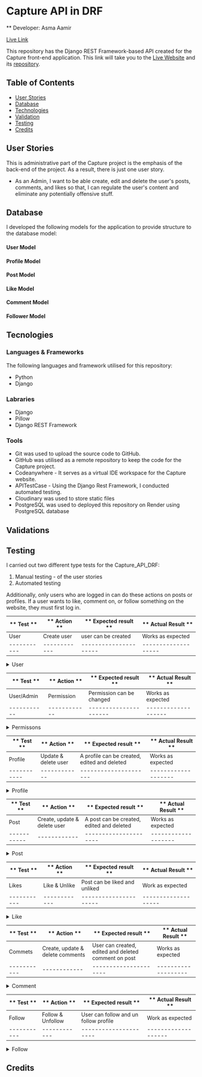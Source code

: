 # Capture API in DRF 

** Developer: Asma Aamir 

[Live Link](....)

This repository has the Django REST Framework-based API created for the Capture front-end application. This link will take you to the [Live Website](....) and its [repository](....).

## Table of Contents
- [ User Stories](#user-stories)
- [ Database ](#datebase)
- [ Technologies](#tecnologies)
- [ Validation](#validations)
- [Testing](#testing)
- [Credits](#credits)

## User Stories

This is administrative part of the Capture project is the emphasis of the back-end of the project. As a result, there is just one user story.
- As an Admin, I want to be able create, edit and delete the user's posts, comments, and likes so that, I can regulate the user's content and eliminate any potentially offensive stuff.

## Database
I developed the following models for the application to provide structure to the database model:
<img src="">

#### User Model


#### Profile Model

#### Post Model

#### Like Model

#### Comment Model 

#### Follower Model


## Tecnologies

### Languages & Frameworks

The following languages and framework utilised for this repository:
- Python 
- Django 

### Labraries 

- Django 
- Pillow
- Django REST Framework

### Tools
 
- Git was used to upload the source code to GitHub. 
- GitHub was utilised as a remote repository to keep the code for the Capture project.
- Codeanywhere - It serves as a virtual IDE workspace for the Capture website.
- APITestCase - Using the Django Rest Framework, I conducted automated testing.
- Cloudinary was used to store static files 
- PostgreSQL was used to deployed this repository on Render using PostgreSQL database

## Validations

## Testing

I carried out two different type tests for the Capture_API_DRF:
1. Manual testing - of the user stories 
2. Automated testing  

Additionally, only users who are logged in can do these actions on posts or profiles. If a user wants to like, comment on, or follow something on the website, they must first log in.  

| ** Test ** | ** Action ** | ** Expected result ** | ** Actual Result ** |
| -----------| ------------ | --------------------- | ------------------- |
| User | Create user | user can be created | Works as expected|
| -----------| ------------ | --------------------- | ------------------- |

<details><summary>User</summary>
    <details><summary>Create User</summary>
        <img src="docs/testing/create-user.png"></details>
</details>

| ** Test ** | ** Action ** | ** Expected result ** | ** Actual Result ** |
| -----------| ------------ | --------------------- | ------------------- |
| User/Admin | Permission |  Permission can be changed | Works as expected |
| -----------| ------------ | --------------------- | ------------------- |

<details><summary>Permissons</summary>
    <details><summary>Change user permissions </summary>
        <img src="docs/testing/change-permissions.png"></details>
</details>

| ** Test ** | ** Action ** | ** Expected result ** | ** Actual Result ** |
| -----------| ------------ | --------------------- | ------------------- |
| Profile | Update & delete user | A profile can be created, edited and deleted | Works as expected |
| -----------| ------------ | --------------------- | ------------------- |

<details><summary>Profile</summary>
    <details><summary>Change Profile</summary>
        <img src="docs/testing/updating-profile.png"></details>
    <details><summary>Delete Profile</summary>
        <img src="docs/testing/delete-profile.png"></details>
</details>

| ** Test ** | ** Action ** | ** Expected result ** | ** Actual Result ** |
| -----------| ------------ | --------------------- | ------------------- |
| Post | Create, update & delete user | A post can be created, edited and deleted | Works as expected |
| -----------| ------------ | --------------------- | ------------------- |

<details><summary>Post</summary>
    <details><summary>Create Post</summary>
        <img src="docs/testing/testing-creating-post.png"></details>
    <details><summary>Change Post</summary>
        <img src="docs/testing/test-post-update.png"></details>
    <details><summary>Delete Post</summary>
        <img src=""></details>
</details>

| ** Test ** | ** Action ** | ** Expected result ** | ** Actual Result ** |
| -----------| ------------ | --------------------- | ------------------- |
| Likes | Like & Unlike | Post can be liked and unliked | Work as expected|
| -----------| ------------ | --------------------- | ------------------- |

<details><summary>Like</summary>
    <details><summary>Like</summary>
        <img src="docs/testing/testing-liking-post.png"></details>
    <details><summary>Unlike</summary>
        <img src="docs/testing/test-unliking-post.png"></details>
</details>


| ** Test ** | ** Action ** | ** Expected result ** | ** Actual Result ** |
| -----------| ------------ | --------------------- | ------------------- |
| Commets | Create, update & delete comments | User can  created, edited and deleted comment on post | Works as expected |
| -----------| ------------ | --------------------- | ------------------- |

<details><summary>Comment</summary>
  <details><summary>Adding Comment</summary>
    <img src="docs/testing/test-adding-comment.png"></details>
    <details><summary>Removing comment</summary>
    <img src="docs/testing/tets-delteing-comment.png"></details>
</details>

| ** Test ** | ** Action ** | ** Expected result ** | ** Actual Result ** |
| -----------| ------------ | --------------------- | ------------------- |
| Follow | Follow & Unfollow | User can follow and un follow profile | Work as expected|
| -----------| ------------ | --------------------- | ------------------- |

<details><summary>Follow</summary>
    <details><summary>Following</summary>
        <img src="docs/testing/test-following.png"></details>
    <details><summary>Unfollow</summary>
        <img src="docs/testing/test-unfollowing.png"></details>
</details>



## Credits
